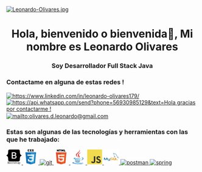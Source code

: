 [![Leonardo-Olivares.jpg](https://i.postimg.cc/fy4qHT6Z/Leonardo-Olivares.jpg)](https://postimg.cc/bDTRr8yF)
<h1 align="center">Hola, bienvenido o bienvenida👋, Mi nombre es Leonardo Olivares</h1>
<h3 align="center">Soy Desarrollador Full Stack Java</h3>

<h3 align="left">Contactame en alguna de estas redes !</h3>
<p align="left">
<a href="https://www.linkedin.com/in/leonardo-olivares179/" target="blank"><img align="center" src="https://raw.githubusercontent.com/rahuldkjain/github-profile-readme-generator/master/src/images/icons/Social/linked-in-alt.svg" alt="https://www.linkedin.com/in/leonardo-olivares179/" height="30" width="40" /></a>  
<a href="https://api.whatsapp.com/send?phone=56930985129&text=Hola gracias por contactarme !" target="blank"><img align="center" src="https://user-images.githubusercontent.com/5278464/234366290-e0fec985-338f-44e3-a028-aa3c00d74332.png" alt="https://api.whatsapp.com/send?phone=56930985129&text=Hola gracias por contactarme !" height="30" width="40" /></a>  
<a href="mailto:olivares.d.leonardo@gmail.com" target="blank"><img align="center" src="https://user-images.githubusercontent.com/5278464/234367809-7e729afe-fa2e-4a53-9b4e-251b03fd69b8.png" alt="mailto:olivares.d.leonardo@gmail.com" height="30" width="40" /></a>  
</p>

<h3 align="left">Estas son algunas de las tecnologías y herramientas con las que he trabajado:</h3>
<p align="left"> <a href="https://getbootstrap.com" target="_blank" rel="noreferrer"> <img src="https://raw.githubusercontent.com/devicons/devicon/master/icons/bootstrap/bootstrap-plain-wordmark.svg" alt="bootstrap" width="40" height="40"/> </a> <a href="https://www.w3schools.com/css/" target="_blank" rel="noreferrer"> <img src="https://raw.githubusercontent.com/devicons/devicon/master/icons/css3/css3-original-wordmark.svg" alt="css3" width="40" height="40"/> </a> <a href="https://git-scm.com/" target="_blank" rel="noreferrer"> <img src="https://www.vectorlogo.zone/logos/git-scm/git-scm-icon.svg" alt="git" width="40" height="40"/> </a> <a href="https://www.w3.org/html/" target="_blank" rel="noreferrer"> <img src="https://raw.githubusercontent.com/devicons/devicon/master/icons/html5/html5-original-wordmark.svg" alt="html5" width="40" height="40"/> </a> <a href="https://www.java.com" target="_blank" rel="noreferrer"> <img src="https://raw.githubusercontent.com/devicons/devicon/master/icons/java/java-original.svg" alt="java" width="40" height="40"/> </a> <a href="https://developer.mozilla.org/en-US/docs/Web/JavaScript" target="_blank" rel="noreferrer"> <img src="https://raw.githubusercontent.com/devicons/devicon/master/icons/javascript/javascript-original.svg" alt="javascript" width="40" height="40"/> </a> <a href="https://www.mysql.com/" target="_blank" rel="noreferrer"> <img src="https://raw.githubusercontent.com/devicons/devicon/master/icons/mysql/mysql-original-wordmark.svg" alt="mysql" width="40" height="40"/> </a> <a href="https://postman.com" target="_blank" rel="noreferrer"> <img src="https://www.vectorlogo.zone/logos/getpostman/getpostman-icon.svg" alt="postman" width="40" height="40"/> </a> <a href="https://spring.io/" target="_blank" rel="noreferrer"> <img src="https://www.vectorlogo.zone/logos/springio/springio-icon.svg" alt="spring" width="40" height="40"/> </a> </p>

